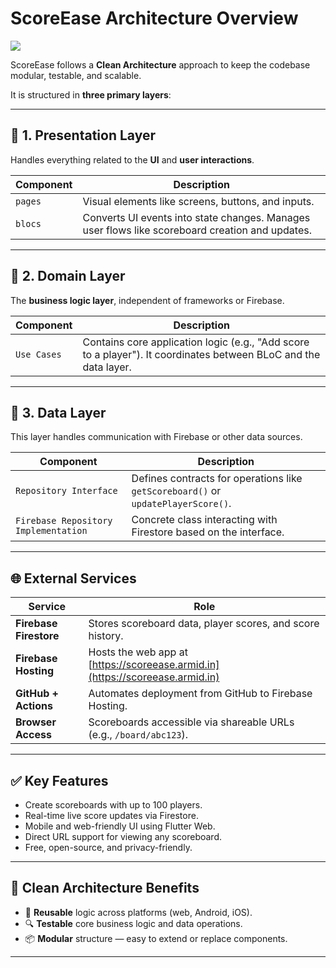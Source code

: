# ScoreEase Architecture Overview
[![](https://mermaid.ink/img/pako:eNp1VO9v2jAQ_VcsS52YRNOGhAL5MCkN6Ropowjouh_ZB5MYiJTYke20ZVX_950NgVCxL-Tu3fPd88uRN5zyjGIPrwr-km6IUGgxThhCFxdoOgvn4WThL6KHCYr9n-FMF2S9XAtSbdBUUEmZIirn7HeC2ymKyZaKBP_RBxB6jKD-GKHOXVErRQV6yrM1VfLzgXFb8BQ4tzEPUAeYc-hD0ScUPkNLdE9YVuRs3fApyxK2F-lPp3EU_E-jX1VFnjYSW9lHhZIGRFKpdUqKTIyuUMRALUkVF_LM6LG_8M_MHBNFoI9-fJgyoxWXOXTbQv2Y7MasSEoPzLtc0CWIiMqqAG6TtjqAmQBKCCnSLFo25p9zKfyxCGcTP0bzcPY9CsL5ieLwFeYzoic1IZpT8ZynVJ5IMuPaeg7ggXbPpYJX1SbtIdSRKTApQBYRZZ5ZOTtuwNdc3ddLOLYLzE0_FP1UX08eOXvguEWCv0gq9CLtItgl_euncJHWts21jsdZDEQTLjkRGQIAdai1trroyiBXZJnaPeecn3fxwxMKHiaTMNCbZ-yEtb28_GJWWaf6aYBmtwxnH5vC8WXqUuvV6mJ7A3S5nR8IO-uNqMZkMzHSyN4kDZz4Z5A9fXe2ceukcAo3lrWuiLt4LfIMe0rUtItLKkqiU_ymDydYbWAnE-xBmNEVqQuV4IS9w7GKsF-cl81Jwev1BnsrUkjI6iqD__44J7Cb5QEV4D4VAa-Zwp5ru6YJ9t7wK_ac65Hl2rY76PdHrt13nS7eYs_uWUNn6DjXTu9mZI_6ffe9i_-asdfWaGgPbgbDUW_oDPo9F9rRTHv_bfcxNN_E93-kG6gg?type=png)](https://mermaid.live/edit#pako:eNp1VO9v2jAQ_VcsS52YRNOGhAL5MCkN6Ropowjouh_ZB5MYiJTYke20ZVX_950NgVCxL-Tu3fPd88uRN5zyjGIPrwr-km6IUGgxThhCFxdoOgvn4WThL6KHCYr9n-FMF2S9XAtSbdBUUEmZIirn7HeC2ymKyZaKBP_RBxB6jKD-GKHOXVErRQV6yrM1VfLzgXFb8BQ4tzEPUAeYc-hD0ScUPkNLdE9YVuRs3fApyxK2F-lPp3EU_E-jX1VFnjYSW9lHhZIGRFKpdUqKTIyuUMRALUkVF_LM6LG_8M_MHBNFoI9-fJgyoxWXOXTbQv2Y7MasSEoPzLtc0CWIiMqqAG6TtjqAmQBKCCnSLFo25p9zKfyxCGcTP0bzcPY9CsL5ieLwFeYzoic1IZpT8ZynVJ5IMuPaeg7ggXbPpYJX1SbtIdSRKTApQBYRZZ5ZOTtuwNdc3ddLOLYLzE0_FP1UX08eOXvguEWCv0gq9CLtItgl_euncJHWts21jsdZDEQTLjkRGQIAdai1trroyiBXZJnaPeecn3fxwxMKHiaTMNCbZ-yEtb28_GJWWaf6aYBmtwxnH5vC8WXqUuvV6mJ7A3S5nR8IO-uNqMZkMzHSyN4kDZz4Z5A9fXe2ceukcAo3lrWuiLt4LfIMe0rUtItLKkqiU_ymDydYbWAnE-xBmNEVqQuV4IS9w7GKsF-cl81Jwev1BnsrUkjI6iqD__44J7Cb5QEV4D4VAa-Zwp5ru6YJ9t7wK_ac65Hl2rY76PdHrt13nS7eYs_uWUNn6DjXTu9mZI_6ffe9i_-asdfWaGgPbgbDUW_oDPo9F9rRTHv_bfcxNN_E93-kG6gg)

ScoreEase follows a **Clean Architecture** approach to keep the codebase modular, testable, and scalable.

It is structured in **three primary layers**:

---

## 📌 1. Presentation Layer

Handles everything related to the **UI** and **user interactions**.

| Component             | Description                                                                 |
|-----------------------|-----------------------------------------------------------------------------|
| `pages` | Visual elements like screens, buttons, and inputs.                         |
| `blocs`                | Converts UI events into state changes. Manages user flows like scoreboard creation and updates. |

---

## 📌 2. Domain Layer

The **business logic layer**, independent of frameworks or Firebase.

| Component                 | Description                                                                 |
|---------------------------|-----------------------------------------------------------------------------|
| `Use Cases` | Contains core application logic (e.g., "Add score to a player"). It coordinates between BLoC and the data layer. |

---

## 📌 3. Data Layer

This layer handles communication with Firebase or other data sources.

| Component                        | Description                                                                 |
|----------------------------------|-----------------------------------------------------------------------------|
| `Repository Interface`           | Defines contracts for operations like `getScoreboard()` or `updatePlayerScore()`. |
| `Firebase Repository Implementation` | Concrete class interacting with Firestore based on the interface.         |

---

## 🌐 External Services

| Service               | Role                                                                 |
|-----------------------|----------------------------------------------------------------------|
| **Firebase Firestore**| Stores scoreboard data, player scores, and score history.            |
| **Firebase Hosting**  | Hosts the web app at [https://scoreease.armid.in](https://scoreease.armid.in) |
| **GitHub + Actions**  | Automates deployment from GitHub to Firebase Hosting.                |
| **Browser Access**    | Scoreboards accessible via shareable URLs (e.g., `/board/abc123`).   |

---

## ✅ Key Features

- Create scoreboards with up to 100 players.
- Real-time live score updates via Firestore.
- Mobile and web-friendly UI using Flutter Web.
- Direct URL support for viewing any scoreboard.
- Free, open-source, and privacy-friendly.

---

## 🧩 Clean Architecture Benefits

- 🔁 **Reusable** logic across platforms (web, Android, iOS).
- 🔍 **Testable** core business logic and data operations.
- 📦 **Modular** structure — easy to extend or replace components.

---

